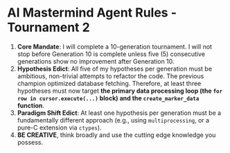 # AI Mastermind Agent Rules - Tournament 2

1.  **Core Mandate**: I will complete a 10-generation tournament. I will not stop before Generation 10 is complete unless five (5) consecutive generations show no improvement after Generation 10.
2.  **Hypothesis Edict**: All five of my hypotheses per generation must be ambitious, non-trivial attempts to refactor the code. The previous champion optimized database fetching. Therefore, at least three hypotheses must now target **the primary data processing loop (the `for row in cursor.execute(...)` block) and the `create_marker_data` function**.
3.  **Paradigm Shift Edict**: At least one hypothesis per generation must be a fundamentally different approach (e.g., using `multiprocessing`, or a pure-C extension via `ctypes`).
4.  **BE CREATIVE**, think broadly and use the cutting edge knowledge you possess.

